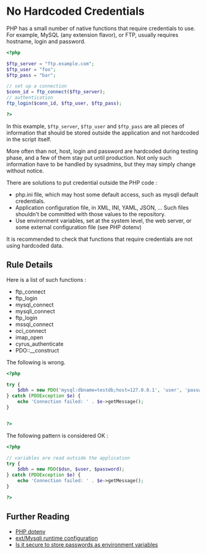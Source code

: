 <!-- Security -->
# No Hardcoded Credentials

PHP has a small number of native functions that require credentials to use. For example, MySQL (any extension flavor), or FTP, usually requires hostname, login and password. 


```php
<?php

$ftp_server = "ftp.example.com";
$ftp_user = "foo";
$ftp_pass = "bar";

// set up a connection
$conn_id = ftp_connect($ftp_server);
// authentication
ftp_login($conn_id, $ftp_user, $ftp_pass); 

?>
```

In this example, `$ftp_server`, `$ftp_user` and `$ftp_pass` are all pieces of information that should be stored outside the application and not hardcoded in the script itself. 

More often than not, host, login and password are hardcoded during testing phase, and a few of them stay put until production. Not only such information have to be handled by sysadmins, but they may simply change without notice. 

There are solutions to put credential outside the PHP code : 
* php.ini file, which may host some default access, such as mysqli default credentials.
* Application configuration file, in XML, INI, YAML, JSON, ... Such files shouldn't be committed with those values to the repository.
* Use environment variables, set at the system level, the web server, or some external configuration file (see PHP dotenv)

It is recommended to check that functions that require credentials are not using hardcoded data. 

## Rule Details

Here is a list of such functions : 

* ftp_connect
* ftp_login
* mysql_connect
* mysqli_connect
* ftp_login
* mssql_connect
* oci_connect
* imap_open
* cyrus_authenticate
* PDO::__construct


The following is wrong. 

```php
<?php

try {
    $dbh = new PDO('mysql:dbname=testdb;host=127.0.0.1', 'user', 'password');
} catch (PDOException $e) {
    echo 'Connection failed: ' . $e->getMessage();
}


?>
```

The following pattern is considered OK :

```php
<?php

// variables are read outside the application
try {
    $dbh = new PDO($dsn, $user, $password);
} catch (PDOException $e) {
    echo 'Connection failed: ' . $e->getMessage();
}

?>

```
<!--
### Options

## When Not To Use It

If default is not always necessary, you may disable this rule.
-->

## Further Reading
* [PHP dotenv](https://github.com/vlucas/phpdotenv)
* [ext/Mysqli runtime configuration](http://php.net/mysqli.configuration)
* [Is it secure to store passwords as environment variables](http://stackoverflow.com/questions/12461484/is-it-secure-to-store-passwords-as-environment-variables-rather-than-as-plain-t)
